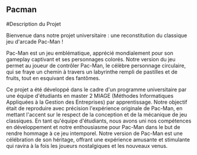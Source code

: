 ## Pacman

#Description du Projet

Bienvenue dans notre projet universitaire : une reconstitution du classique jeu d'arcade Pac-Man !

Pac-Man est un jeu emblématique, apprécié mondialement pour son gameplay captivant et ses personnages colorés. Notre version du jeu permet au joueur de contrôler Pac-Man, le célèbre personnage circulaire, qui se fraye un chemin à travers un labyrinthe rempli de pastilles et de fruits, tout en esquivant des fantômes.

Ce projet a été développé dans le cadre d'un programme universitaire par une équipe d'étudiants en master 2 MIAGE (Méthodes Informatiques Appliquées à la Gestion des Entreprises) par apprentissage. Notre objectif était de reproduire avec précision l'expérience originale de Pac-Man, en mettant l'accent sur le respect de la conception et de la mécanique de jeu classiques.
En tant qu'équipe d'étudiants, nous avons uni nos compétences en développement et notre enthousiasme pour Pac-Man dans le but de rendre hommage à ce jeu intemporel. Notre version de Pac-Man est une célébration de son héritage, offrant une expérience amusante et stimulante qui ravira à la fois les joueurs nostalgiques et les nouveaux venus.

